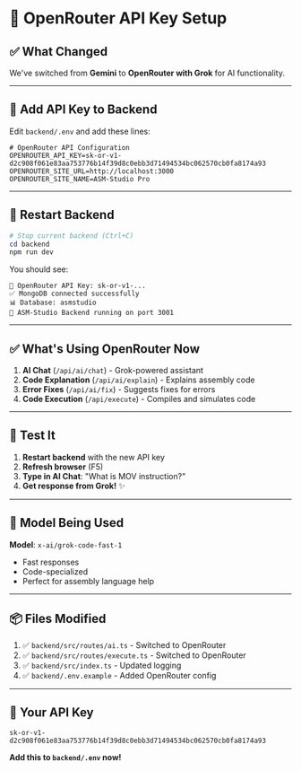 # 🔄 OpenRouter API Key Setup

## ✅ What Changed

We've switched from **Gemini** to **OpenRouter with Grok** for AI functionality.

---

## 📝 Add API Key to Backend

Edit `backend/.env` and add these lines:

```env
# OpenRouter API Configuration
OPENROUTER_API_KEY=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
OPENROUTER_SITE_URL=http://localhost:3000
OPENROUTER_SITE_NAME=ASM-Studio Pro
```

---

## 🚀 Restart Backend

```powershell
# Stop current backend (Ctrl+C)
cd backend
npm run dev
```

You should see:
```
🔑 OpenRouter API Key: sk-or-v1-...
✅ MongoDB connected successfully
📊 Database: asmstudio
🚀 ASM-Studio Backend running on port 3001
```

---

## ✅ What's Using OpenRouter Now

1. **AI Chat** (`/api/ai/chat`) - Grok-powered assistant
2. **Code Explanation** (`/api/ai/explain`) - Explains assembly code
3. **Error Fixes** (`/api/ai/fix`) - Suggests fixes for errors
4. **Code Execution** (`/api/execute`) - Compiles and simulates code

---

## 🧪 Test It

1. **Restart backend** with the new API key
2. **Refresh browser** (F5)
3. **Type in AI Chat**: "What is MOV instruction?"
4. **Get response from Grok!** ✨

---

## 🎯 Model Being Used

**Model**: `x-ai/grok-code-fast-1`
- Fast responses
- Code-specialized
- Perfect for assembly language help

---

## 📦 Files Modified

1. ✅ `backend/src/routes/ai.ts` - Switched to OpenRouter
2. ✅ `backend/src/routes/execute.ts` - Switched to OpenRouter
3. ✅ `backend/src/index.ts` - Updated logging
4. ✅ `backend/.env.example` - Added OpenRouter config

---

## 🔐 Your API Key

```
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
```

**Add this to `backend/.env` now!**

